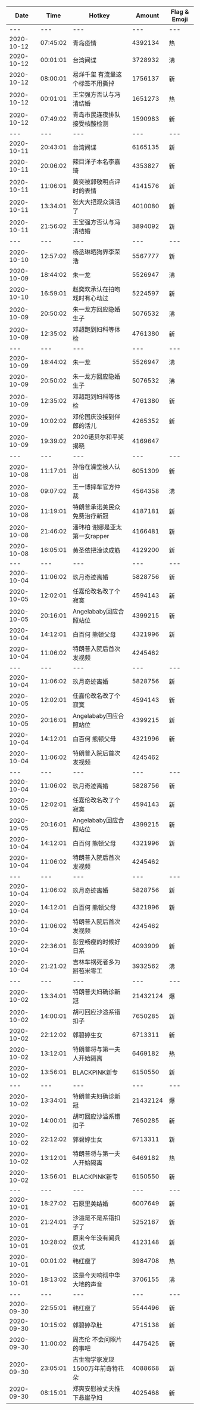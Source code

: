 Date | Time | Hotkey | Amount | Flag & Emoji 
--- | --- | --- | --- | ---
--- | --- | --- | --- | ---
2020-10-12|07:45:02|青岛疫情|4392134|热 
2020-10-12|00:01:01|台湾间谍|3728932|沸 
2020-10-12|08:00:01|易烊千玺 有流量这个标签不用撕掉|1756137|新 
2020-10-12|00:01:01|王宝强方否认与冯清结婚|1651273|热 
2020-10-12|07:49:02|青岛市民连夜排队接受核酸检测|1590983|新 
--- | --- | --- | --- | ---
2020-10-11|20:43:01|台湾间谍|6165135|新 
2020-10-11|20:06:02|辣目洋子本名李嘉琦|4353827|新 
2020-10-11|11:06:01|黄奕被郭敬明点评时的表情|4141576|新 
2020-10-11|13:34:01|张大大把观众演活了|4010080|新 
2020-10-11|21:56:02|王宝强方否认与冯清结婚|3894092|新 
--- | --- | --- | --- | ---
2020-10-10|12:57:02|杨丞琳晒狗界李荣浩|5567777|新 
2020-10-09|18:44:02|朱一龙|5526947|沸 
2020-10-10|16:59:01|赵奕欢承认在拍吻戏时有心动过|5224597|新 
2020-10-09|20:50:02|朱一龙方回应隐婚生子|5076532|沸 
2020-10-09|12:35:02|邓超跑到妇科等体检|4761380|新 
--- | --- | --- | --- | ---
2020-10-09|18:44:02|朱一龙|5526947|沸 
2020-10-09|20:50:02|朱一龙方回应隐婚生子|5076532|沸 
2020-10-09|12:35:02|邓超跑到妇科等体检|4761380|新 
2020-10-09|10:02:02|邓伦国庆没接到伴郎的活儿|4265352|新 
2020-10-09|19:39:02|2020诺贝尔和平奖揭晓|4169647| 
--- | --- | --- | --- | ---
2020-10-08|11:17:01|孙怡在澡堂被人认出|6051309|新 
2020-10-08|09:07:02|王一博摔车官方仲裁|4564358|沸 
2020-10-08|11:19:01|特朗普承诺美民众免费治疗新冠|4187181|新 
2020-10-08|21:46:02|潘玮柏 谢娜是亚太第一女rapper|4166481|新 
2020-10-08|16:05:01|黄圣依把淦读成筋|4129200|新 
--- | --- | --- | --- | ---
2020-10-04|11:06:02|玖月奇迹离婚|5828756|新 
2020-10-05|12:02:01|任嘉伦改名改了个寂寞|4594143|新 
2020-10-05|20:16:01|Angelababy回应合照站位|4399215|新 
2020-10-04|14:12:01|白百何 熊顿父母|4321996|新 
2020-10-04|11:06:02|特朗普入院后首次发视频|4245462| 
--- | --- | --- | --- | ---
2020-10-04|11:06:02|玖月奇迹离婚|5828756|新 
2020-10-05|12:02:01|任嘉伦改名改了个寂寞|4594143|新 
2020-10-05|20:16:01|Angelababy回应合照站位|4399215|新 
2020-10-04|14:12:01|白百何 熊顿父母|4321996|新 
2020-10-04|11:06:02|特朗普入院后首次发视频|4245462| 
--- | --- | --- | --- | ---
2020-10-04|11:06:02|玖月奇迹离婚|5828756|新 
2020-10-05|12:02:01|任嘉伦改名改了个寂寞|4594143|新 
2020-10-05|20:16:01|Angelababy回应合照站位|4399215|新 
2020-10-04|14:12:01|白百何 熊顿父母|4321996|新 
2020-10-04|11:06:02|特朗普入院后首次发视频|4245462| 
--- | --- | --- | --- | ---
2020-10-04|11:06:02|玖月奇迹离婚|5828756|新 
2020-10-04|14:12:01|白百何 熊顿父母|4321996|新 
2020-10-04|11:06:02|特朗普入院后首次发视频|4245462| 
2020-10-04|22:36:01|彭昱畅瘦的时候好日系|4093909|新 
2020-10-04|21:21:02|吉林车祸死者多为掰苞米零工|3932562|沸 
--- | --- | --- | --- | ---
2020-10-02|13:34:01|特朗普夫妇确诊新冠|21432124|爆 
2020-10-02|14:00:01|胡可回应沙溢系错扣子|7650285|新 
2020-10-02|22:12:02|郭碧婷生女|6713311|新 
2020-10-02|13:12:01|特朗普将与第一夫人开始隔离|6469182|热 
2020-10-02|13:56:01|BLACKPINK新专|6150550|新 
--- | --- | --- | --- | ---
2020-10-02|13:34:01|特朗普夫妇确诊新冠|21432124|爆 
2020-10-02|14:00:01|胡可回应沙溢系错扣子|7650285|新 
2020-10-02|22:12:02|郭碧婷生女|6713311|新 
2020-10-02|13:12:01|特朗普将与第一夫人开始隔离|6469182|热 
2020-10-02|13:56:01|BLACKPINK新专|6150550|新 
--- | --- | --- | --- | ---
2020-10-01|18:27:02|石原里美结婚|6007649|新 
2020-10-01|21:24:01|沙溢是不是系错扣子了|5252167|新 
2020-10-01|10:28:02|原来今年没有阅兵仪式|4123148|新 
2020-10-01|00:01:02|韩红瘦了|3984708|热 
2020-10-01|18:13:02|这是今天响彻中华大地的声音|3706155|沸 
--- | --- | --- | --- | ---
2020-09-30|22:55:01|韩红瘦了|5544496|新 
2020-09-30|10:15:02|郭碧婷孕肚|4715138|新 
2020-09-30|11:00:02|周杰伦 不会问照片的事吧|4475425|新 
2020-09-30|23:05:01|古生物学家发现1500万年前奇特花朵|4088668|新 
2020-09-30|08:15:01|郑爽安慰被丈夫推下悬崖孕妇|4025468|新 

